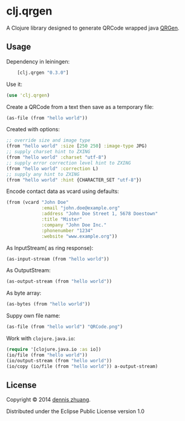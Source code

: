 # clj.qrgen

A Clojure library designed to generate QRCode wrapped java [QRGen](https://github.com/kenglxn/QRGen).

## Usage

Dependency in leiningen:

```clojure
    [clj.qrgen "0.3.0"]
```

Use it:

```clojure
(use 'clj.qrgen)
```

Create a QRCode from a text then save as a temporary file:

```clojure
(as-file (from "hello world"))
```

Created with options:

```clojure
;; override size and image type
(from "hello world" :size [250 250] :image-type JPG)
;; supply charset hint to ZXING
(from "hello world" :charset "utf-8")
;; supply error correction level hint to ZXING
(from "hello world" :correction L)
;; supply any hint to ZXING
(from "hello world" :hint {CHARACTER_SET "utf-8"})
```

Encode contact data as vcard using defaults:

```clojure
(from (vcard "John Doe"
             :email "john.doe@example.org"
			 :address "John Doe Street 1, 5678 Doestown"
			 :title "Mister"
			 :company "John Doe Inc."
			 :phonenumber "1234"
			 :website "www.example.org"))
```

As InputStream( as ring response):

```clojure
(as-input-stream (from "hello world"))
```

As OutputStream:

```clojure
(as-output-stream (from "hello world"))
```

As byte array:

```clojure
(as-bytes (from "hello world"))
```

Suppy own file name:

```clojure
(as-file (from "hello world") "QRCode.png")
```

Work with `clojure.java.io`:

```clojure
(require '[clojure.java.io :as io])
(io/file (from "hello world"))
(io/output-stream (from "hello world"))
(io/copy (io/file (from "hello world")) a-output-stream)
```

## License

Copyright © 2014 [dennis zhuang](https://github.com/killme2008).

Distributed under the Eclipse Public License version 1.0

